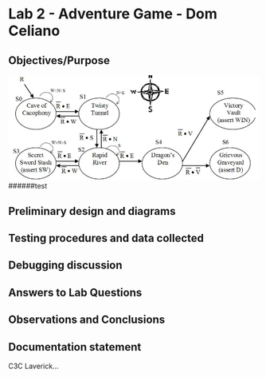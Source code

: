 # Lab 2 - Adventure Game - Dom Celiano

## Objectives/Purpose

![figure 1](Lab2Pics/StateDiagram.jpg)
######test

## Preliminary design and diagrams

## Testing procedures and data collected

## Debugging discussion

## Answers to Lab Questions


## Observations and Conclusions

## Documentation statement
C3C Laverick...